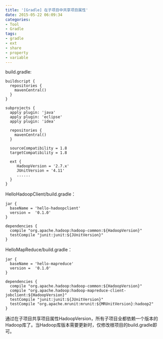```yaml
---
title: '[Gradle] 在子项目中共享项目属性'
date: 2015-05-22 06:09:34
categories: 
- Tool
- Gradle
tags: 
- gradle
- ext
- share
- property
- variable
---
```

build.gradle:
```
buildscript {
  repositories {
    mavenCentral()
  }
}

subprojects {
  apply plugin: 'java'
  apply plugin: 'eclipse'
  apply plugin: 'idea'
 
  repositories {
    mavenCentral()
  }
        
  sourceCompatibility = 1.8
  targetCompatibility = 1.8
  
  ext {
     HadoopVersion = '2.7.x'
     JUnitVersion = '4.11'
     ......
  }
}
```

HelloHadoopClient/build.gradle：
```
jar {
  baseName = 'hello-hadoopclient'
  version =  '0.1.0'
}

dependencies {
  compile "org.apache.hadoop:hadoop-common:${HadoopVersion}"
  testCompile "junit:junit:${JUnitVersion}"
}
```

HelloMapReduce/build.gradle：
```
jar {
  baseName = 'hello-mapreduce'
  version =  '0.1.0'
}

dependencies {
  compile "org.apache.hadoop:hadoop-common:${HadoopVersion}"
  compile "org.apache.hadoop:hadoop-mapreduce-client-jobclient:${HadoopVersion}"
  testCompile "junit:junit:${JUnitVersion}"
  testCompile "org.apache.mrunit:mrunit:${MRUnitVersion}:hadoop2"
}
```

通过在子项目共享项目属性HadoopVersion，所有子项目全都依赖一个版本的Hadoop库了。当Hadoop库版本需要更新时，仅修改根项目的build.gradle即可。
